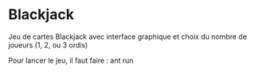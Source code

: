 # Blackjack

Jeu de cartes Blackjack avec interface graphique et choix du nombre de joueurs (1, 2, ou 3 ordis)

Pour lancer le jeu, il faut faire : ant run 
